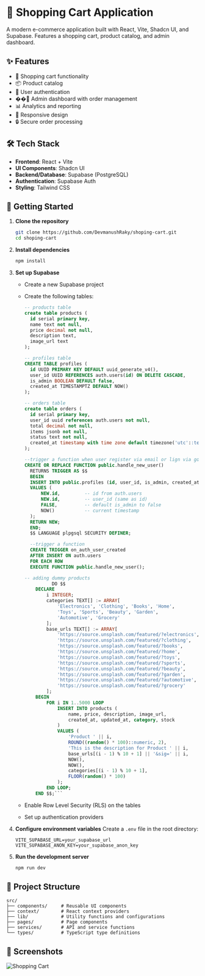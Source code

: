 # 🚀 Shopping Cart Application

A modern e-commerce application built with React, Vite, Shadcn UI, and Supabase. Features a shopping cart, product catalog, and admin dashboard.

## ✨ Features

- 🛒 Shopping cart functionality
- 📦 Product catalog
- 👤 User authentication
- ��‍💼 Admin dashboard with order management
- 📊 Analytics and reporting
- 📱 Responsive design
- 🔒 Secure order processing

## 🛠️ Tech Stack

- **Frontend**: React + Vite
- **UI Components**: Shadcn UI
- **Backend/Database**: Supabase (PostgreSQL)
- **Authentication**: Supabase Auth
- **Styling**: Tailwind CSS

## 🚀 Getting Started

1. **Clone the repository**

    ```bash
    git clone https://github.com/DevmanushRaky/shoping-cart.git
    cd shoping-cart
    ```

2. **Install dependencies**

    ```bash
    npm install
    ```

3. **Set up Supabase**

    - Create a new Supabase project
    - Create the following tables:

      ```sql
      -- products table
      create table products (
        id serial primary key,
        name text not null,
        price decimal not null,
        description text,
        image_url text
      );

      -- profiles table
      CREATE TABLE profiles (
        id UUID PRIMARY KEY DEFAULT uuid_generate_v4(),
        user_id UUID REFERENCES auth.users(id) ON DELETE CASCADE,
        is_admin BOOLEAN DEFAULT false,
        created_at TIMESTAMPTZ DEFAULT NOW()
      );

      -- orders table
      create table orders (
        id serial primary key,
        user_id uuid references auth.users not null,
        total decimal not null,
        items jsonb not null,
        status text not null,
        created_at timestamp with time zone default timezone('utc'::text, now())
      );

      --trigger a function when user register via email or lign via google 
      CREATE OR REPLACE FUNCTION public.handle_new_user()
        RETURNS TRIGGER AS $$
        BEGIN
        INSERT INTO public.profiles (id, user_id, is_admin, created_at)
        VALUES (
            NEW.id,         -- id from auth.users
            NEW.id,         -- user_id (same as id)
            FALSE,          -- default is_admin to false
            NOW()           -- current timestamp
        );
        RETURN NEW;
        END;
        $$ LANGUAGE plpgsql SECURITY DEFINER;

        --trigger a function
        CREATE TRIGGER on_auth_user_created
        AFTER INSERT ON auth.users
        FOR EACH ROW
        EXECUTE FUNCTION public.handle_new_user();

      -- adding dummy products 
                DO $$
          DECLARE
              i INTEGER;
              categories TEXT[] := ARRAY[
                  'Electronics', 'Clothing', 'Books', 'Home',
                  'Toys', 'Sports', 'Beauty', 'Garden',
                  'Automotive', 'Grocery'
              ];
              base_urls TEXT[] := ARRAY[
                  'https://source.unsplash.com/featured/?electronics',
                  'https://source.unsplash.com/featured/?clothing',
                  'https://source.unsplash.com/featured/?books',
                  'https://source.unsplash.com/featured/?home',
                  'https://source.unsplash.com/featured/?toys',
                  'https://source.unsplash.com/featured/?sports',
                  'https://source.unsplash.com/featured/?beauty',
                  'https://source.unsplash.com/featured/?garden',
                  'https://source.unsplash.com/featured/?automotive',
                  'https://source.unsplash.com/featured/?grocery'
              ];
          BEGIN
              FOR i IN 1..5000 LOOP
                  INSERT INTO products (
                      name, price, description, image_url,
                      created_at, updated_at, category, stock
                  )
                  VALUES (
                      'Product ' || i,
                      ROUND((random() * 100)::numeric, 2),
                      'This is the description for Product ' || i,
                      base_urls[(i - 1) % 10 + 1] || '&sig=' || i,
                      NOW(),
                      NOW(),
                      categories[(i - 1) % 10 + 1],
                      FLOOR(random() * 100)
                  );
              END LOOP;
          END $$;```

    - Enable Row Level Security (RLS) on the tables
    - Set up authentication providers

4. **Configure environment variables**
    Create a `.env` file in the root directory:

    ```env
    VITE_SUPABASE_URL=your_supabase_url
    VITE_SUPABASE_ANON_KEY=your_supabase_anon_key
    ```

5. **Run the development server**
    ```bash
    npm run dev
    ```

## 📁 Project Structure

```
src/
├── components/     # Reusable UI components
├── context/        # React context providers
├── lib/            # Utility functions and configurations
├── pages/          # Page components
├── services/       # API and service functions
└── types/          # TypeScript type definitions
```

## 📸 Screenshots


![Shopping Cart](/public/task5-shopping-cart.git)